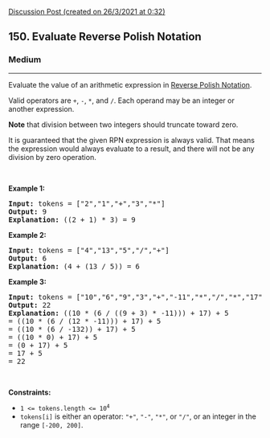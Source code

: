 [Discussion Post (created on 26/3/2021 at 0:32)](https://leetcode.com/problems/evaluate-reverse-polish-notation/submissions/)  
<h2>150. Evaluate Reverse Polish Notation</h2><h3>Medium</h3><hr><div><p>Evaluate the value of an arithmetic expression in <a href="http://en.wikipedia.org/wiki/Reverse_Polish_notation" target="_blank">Reverse Polish Notation</a>.</p>

<p>Valid operators are <code>+</code>, <code>-</code>, <code>*</code>, and <code>/</code>. Each operand may be an integer or another expression.</p>

<p><strong>Note</strong> that division between two integers should truncate toward zero.</p>

<p>It is guaranteed that the given RPN expression is always valid. That means the expression would always evaluate to a result, and there will not be any division by zero operation.</p>

<p>&nbsp;</p>
<p><strong>Example 1:</strong></p>

<pre><strong>Input:</strong> tokens = ["2","1","+","3","*"]
<strong>Output:</strong> 9
<strong>Explanation:</strong> ((2 + 1) * 3) = 9
</pre>

<p><strong>Example 2:</strong></p>

<pre><strong>Input:</strong> tokens = ["4","13","5","/","+"]
<strong>Output:</strong> 6
<strong>Explanation:</strong> (4 + (13 / 5)) = 6
</pre>

<p><strong>Example 3:</strong></p>

<pre><strong>Input:</strong> tokens = ["10","6","9","3","+","-11","*","/","*","17","+","5","+"]
<strong>Output:</strong> 22
<strong>Explanation:</strong> ((10 * (6 / ((9 + 3) * -11))) + 17) + 5
= ((10 * (6 / (12 * -11))) + 17) + 5
= ((10 * (6 / -132)) + 17) + 5
= ((10 * 0) + 17) + 5
= (0 + 17) + 5
= 17 + 5
= 22
</pre>

<p>&nbsp;</p>
<p><strong>Constraints:</strong></p>

<ul>
	<li><code>1 &lt;= tokens.length &lt;= 10<sup>4</sup></code></li>
	<li><code>tokens[i]</code> is either an operator: <code>"+"</code>, <code>"-"</code>, <code>"*"</code>, or <code>"/"</code>, or an integer in the range <code>[-200, 200]</code>.</li>
</ul>
</div>